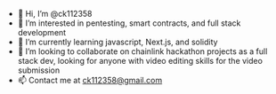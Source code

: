 - 👋 Hi, I’m @ck112358
- 👀 I’m interested in pentesting, smart contracts, and full stack development
- 🌱 I’m currently learning javascript, Next.js, and solidity
- 💞️ I’m looking to collaborate on chainlink hackathon projects as a full stack dev, looking for anyone with video editing skills for the video submission
- 📫 Contact me at ck112358@gmail.com

<!---
ck112358/ck112358 is a ✨ special ✨ repository because its `README.md` (this file) appears on your GitHub profile.
You can click the Preview link to take a look at your changes.
--->
